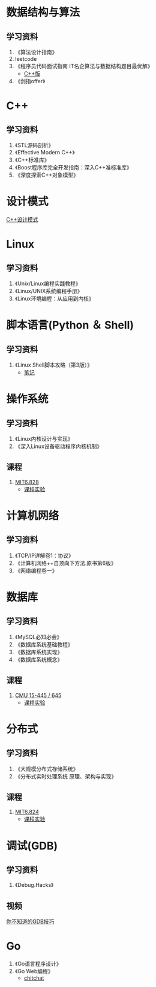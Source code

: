 # 数据结构与算法
## 学习资料
1. 《算法设计指南》
2. leetcode
3. 《程序员代码面试指南 IT名企算法与数据结构题目最优解》
    + [C++版](https://github.com/liu-jianhao/Interview)
4. 《剑指offer》

# C++
## 学习资料
1. 《STL源码剖析》
2. 《Effective Modern C++》
3. 《C++标准库》
4. 《Boost程序库完全开发指南：深入C++准标准库》
5. 《深度探索C++对象模型》

# 设计模式
[C++设计模式](https://github.com/liu-jianhao/Cpp-Design-Patterns)

# Linux
## 学习资料
1. 《Unix/Linux编程实践教程》
2. 《Linux/UNIX系统编程手册》
3. 《Linux环境编程：从应用到内核》

# 脚本语言(Python ＆ Shell)
## 学习资料
1. 《Linux Shell脚本攻略（第3版）》
    + [笔记](https://github.com/liu-jianhao/Shell-Scripting-Learning)

# 操作系统
## 学习资料
1. 《Linux内核设计与实现》
2. 《深入Linux设备驱动程序内核机制》
## 课程
1. [MIT6.828](https://pdos.csail.mit.edu/6.828/2014/schedule.html)
    + [课程实验](https://github.com/liu-jianhao/MIT6.828-2014)

# 计算机网络
## 学习资料
1. 《TCP/IP详解卷1：协议》
2. 《计算机网络++自顶向下方法.原书第6版》
3. 《网络编程卷一》

# 数据库
## 学习资料
1. 《MySQL必知必会》
2. 《数据库系统基础教程》
3. 《数据库系统实现》
4. 《数据库系统概念》
## 课程 
1. [CMU 15-445 / 645](https://15445.courses.cs.cmu.edu/fall2017/schedule.html)
    + [课程实验](https://github.com/liu-jianhao/CMU-15-445)

# 分布式
## 学习资料
1. 《大规模分布式存储系统》
2. 《分布式实时处理系统 原理、架构与实现》
## 课程
1. [MIT6.824](http://nil.csail.mit.edu/6.824/2016/schedule.html)
    + [课程实验](https://github.com/liu-jianhao/Distributed-Systems)

# 调试(GDB)
## 学习资料
1. 《Debug.Hacks》
## 视频
[你不知道的GDB技巧](https://www.bilibili.com/video/av32241488/)

# Go
1. 《Go语言程序设计》
2. 《Go Web编程》
    + [chitchat](https://github.com/liu-jianhao/chitchat)
